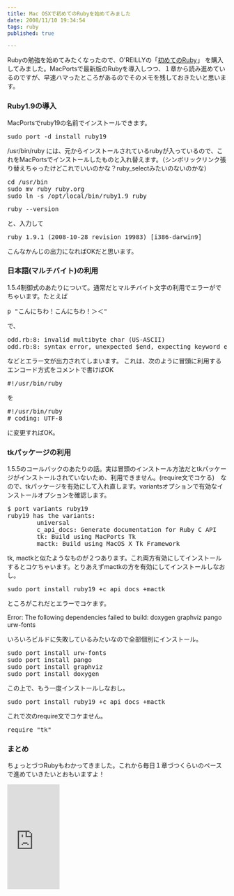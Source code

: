 ```yaml
---
title: Mac OSXで初めてのRubyを始めてみました
date: 2008/11/10 19:34:54
tags: ruby
published: true

---
```


<p>Rubyの勉強を始めてみたくなったので、O'REILLYの「<a href="http://www.amazon.co.jp/gp/product/4873113679?ie=UTF8&tag=katsumatv-22&linkCode=as2&camp=247&creative=7399&creativeASIN=4873113679">初めてのRuby</a><img src="http://www.assoc-amazon.jp/e/ir?t=katsumatv-22&l=as2&o=9&a=4873113679" width="1" height="1" border="0" alt="" style="border:none !important; margin:0px !important;" />」
を購入してみました。MacPortsで最新版のRubyを導入しつつ、１章から読み進めているのですが、早速ハマったところがあるのでそのメモを残しておきたいと思います。</p>

<h3>Ruby1.9の導入</h3>
<p>MacPortsでruby19の名前でインストールできます。</p>
<p><pre>
sudo port -d install ruby19
</pre></p>

<p>/usr/bin/ruby には、元からインストールされているrubyが入っているので、これをMacPortsでインストールしたものと入れ替えます。（シンボリックリンク張り替えちゃったけどこれでいいのかな？ruby_selectみたいのないのかな）</p>

<p><pre>
cd /usr/bin
sudo mv ruby ruby.org
sudo ln -s /opt/local/bin/ruby1.9 ruby
</pre></p>

<p>
<pre>
ruby --version
</pre>
</p>

<p>と、入力して</p>

<p>
<pre>
ruby 1.9.1 (2008-10-28 revision 19983) [i386-darwin9]
</pre>
</p>

<p>こんなかんじの出力になればOKだと思います。</p>

<h3>日本語(マルチバイト)の利用</h3>
<p>1.5.4制御式のあたりについて。通常だとマルチバイト文字の利用でエラーがでちゃいます。たとえば</p>

<p><pre>
p "こんにちわ！こんにちわ！＞＜"
</pre></p>

<p>で、</p>
<p><pre>
odd.rb:8: invalid multibyte char (US-ASCII)
odd.rb:8: syntax error, unexpected $end, expecting keyword_end
</pre></p>

<p>などとエラー文が出力されてしまいます。
これは、次のように冒頭に利用するエンコード方式をコメントで書けばOK</p>

<p><pre>
#!/usr/bin/ruby
</pre></p>

<p>を</p>

<p><pre>
#!/usr/bin/ruby
# coding: UTF-8
</pre></p>

<p>に変更すればOK。</p>

<h3>tkパッケージの利用</h3>
<p>1.5.5のコールバックのあたりの話。実は冒頭のインストール方法だとtkパッケージがインストールされていないため、利用できません。(require文でコケる)　なので、tkパッケージを有効にして入れ直します。variantsオプションで有効なインストールオプションを確認します。</p>

<p><pre>
$ port variants ruby19
ruby19 has the variants:
        universal
        c_api_docs: Generate documentation for Ruby C API
        tk: Build using MacPorts Tk
        mactk: Build using MacOS X Tk Framework
</pre></p>
<p>tk, mactkと似たようなものが２つあります。これ両方有効にしてインストールするとコケちゃいます。とりあえずmactkの方を有効にしてインストールしなおし。</p>

<p>
<pre>sudo port install ruby19 +c_api_docs +mactk</pre>
</p>

<p>ところがこれだとエラーでコケます。</p>

<p>Error: The following dependencies failed to build: doxygen graphviz pango urw-fonts</p>

<p>いろいろビルドに失敗しているみたいなので全部個別にインストール。</p>

<p>
<pre>
sudo port install urw-fonts
sudo port install pango
sudo port install graphviz
sudo port install doxygen
</pre>
</p>

<p>この上で、もう一度インストールしなおし。</p>

<p><pre>sudo port install ruby19 +c_api_docs +mactk</pre></p>

<p>これで次のrequire文でコケません。</p>

<p><pre>require "tk"</pre></p>

<h3>まとめ</h3>
<p>ちょっとづつRubyもわかってきました。これから毎日１章づつくらいのペースで進めていきたいとおもいますよ！</p>

<p>
<iframe src="http://rcm-jp.amazon.co.jp/e/cm?t=katsumatv-22&o=9&p=8&l=as1&asins=4873113679&md=1X69VDGQCMF7Z30FM082&fc1=000000&IS2=1&lt1=_blank&m=amazon&lc1=0000FF&bc1=000000&bg1=FFFFFF&f=ifr" style="width:120px;height:240px;" scrolling="no" marginwidth="0" marginheight="0" frameborder="0"></iframe>
</p>


